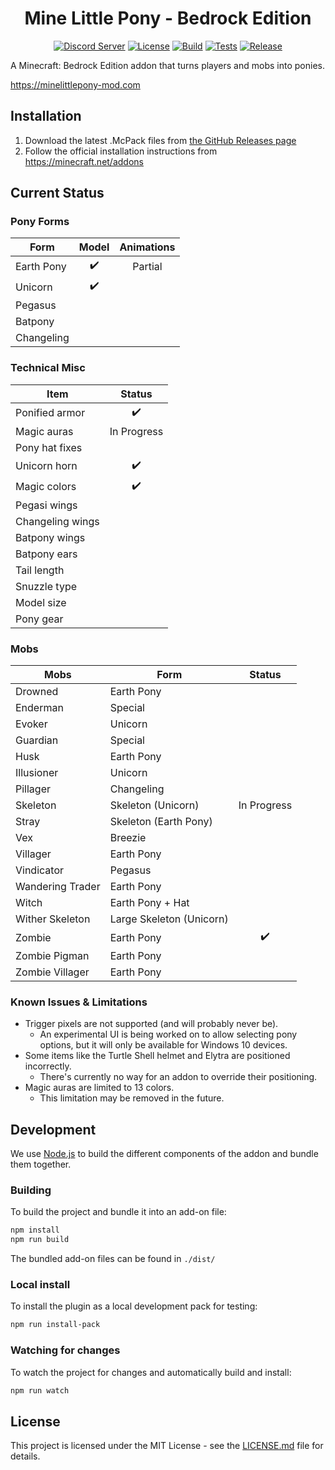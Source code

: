 <div align="center">

# Mine Little Pony - Bedrock Edition

[![Discord Server][discord-badge]][discord-link]
[![License][license-badge]][license-link]
[![Build][build-badge]][build-link]
[![Tests][tests-badge]][tests-link]
[![Release][release-badge]][release-link]

</div>

A Minecraft: Bedrock Edition addon that turns players and mobs into ponies.

https://minelittlepony-mod.com

## Installation

1. Download the latest .McPack files from [the GitHub Releases page][release-link]
2. Follow the official installation instructions from https://minecraft.net/addons

## Current Status

### Pony Forms

| Form        | Model | Animations |
|-------------|:-----:|:----------:|
| Earth Pony  |   ✔️   | Partial    |
| Unicorn     |   ✔️   |            |
| Pegasus     |       |            |
| Batpony     |       |            |
| Changeling  |       |            |

### Technical Misc

| Item             | Status      |
|------------------|:-----------:|
| Ponified armor   |      ✔️      |
| Magic auras      | In Progress |
| Pony hat fixes   |             |
| Unicorn horn     |      ✔️      |
| Magic colors     |      ✔️      |
| Pegasi wings     |             |
| Changeling wings |             |
| Batpony wings    |             |
| Batpony ears     |             |
| Tail length      |             |
| Snuzzle type     |             |
| Model size       |             |
| Pony gear        |             |

### Mobs

| Mobs             | Form                     | Status      |
|------------------|--------------------------|:-----------:|
| Drowned          | Earth Pony               |             |
| Enderman         | Special                  |             |
| Evoker           | Unicorn                  |             |
| Guardian         | Special                  |             |
| Husk             | Earth Pony               |             |
| Illusioner       | Unicorn                  |             |
| Pillager         | Changeling               |             |
| Skeleton         | Skeleton (Unicorn)       | In Progress |
| Stray            | Skeleton (Earth Pony)    |             |
| Vex              | Breezie                  |             |
| Villager         | Earth Pony               |             |
| Vindicator       | Pegasus                  |             |
| Wandering Trader | Earth Pony               |             |
| Witch            | Earth Pony + Hat         |             |
| Wither Skeleton  | Large Skeleton (Unicorn) |             |
| Zombie           | Earth Pony               |      ✔️      |
| Zombie Pigman    | Earth Pony               |             |
| Zombie Villager  | Earth Pony               |             |

### Known Issues & Limitations

- Trigger pixels are not supported (and will probably never be).
  - An experimental UI is being worked on to allow selecting pony options, but it will only be available for Windows 10 devices.
- Some items like the Turtle Shell helmet and Elytra are positioned incorrectly.
  - There's currently no way for an addon to override their positioning.
- Magic auras are limited to 13 colors.
  - This limitation may be removed in the future.

## Development
We use [Node.js](https://nodejs.org/) to build the different components of the addon and bundle them together.

### Building
To build the project and bundle it into an add-on file:
```bash
npm install
npm run build
```
The bundled add-on files can be found in `./dist/`

### Local install
To install the plugin as a local development pack for testing:
```bash
npm run install-pack
```

### Watching for changes
To watch the project for changes and automatically build and install:
```bash
npm run watch
```

## License
This project is licensed under the MIT License - see the [LICENSE.md](LICENSE.md) file for details.

[website-badge]: https://img.shields.io/badge/website-minelittlepony--mod.com-blue
[website-link]: https://minelittlepony-mod.com

[license-badge]: https://img.shields.io/github/license/Tschrock/MineLittlePony-Bedrock
[license-link]: https://github.com/Tschrock/MineLittlePony-Bedrock/blob/master/LICENSE

[release-badge]: https://img.shields.io/github/v/release/Tschrock/MineLittlePony-Bedrock?label=latest%20release
[release-link]: https://github.com/Tschrock/MineLittlePony-Bedrock/releases/latest

[discord-badge]: https://img.shields.io/discord/182490536119107584?color=blueviolet&logo=discord&logoColor=white
[discord-link]: https://discord.gg/HbJSFyu

[build-badge]: https://img.shields.io/github/workflow/status/Tschrock/MineLittlePony-Bedrock/build
[build-link]: https://github.com/Tschrock/MineLittlePony-Bedrock/actions

[tests-badge]: https://img.shields.io/github/workflow/status/Tschrock/MineLittlePony-Bedrock/test?label=tests
[tests-link]: https://github.com/Tschrock/MineLittlePony-Bedrock/actions
